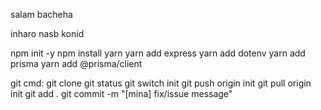 salam bacheha 

inharo nasb konid

npm init -y
npm install yarn
yarn add express
yarn add dotenv
yarn add prisma
yarn add @prisma/client

git cmd:
git clone 
git status
git switch init
git push origin init
git pull origin init
git add .
git commit -m "[mina] fix/issue message"
